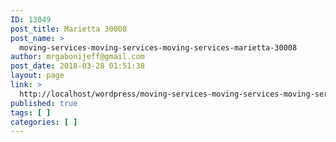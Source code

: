 ```yaml
---
ID: 13049
post_title: Marietta 30008
post_name: >
  moving-services-moving-services-moving-services-marietta-30008
author: mrgabonijeff@gmail.com
post_date: 2018-03-28 01:51:38
layout: page
link: >
  http://localhost/wordpress/moving-services-moving-services-moving-services-marietta-30008/
published: true
tags: [ ]
categories: [ ]
---
```

